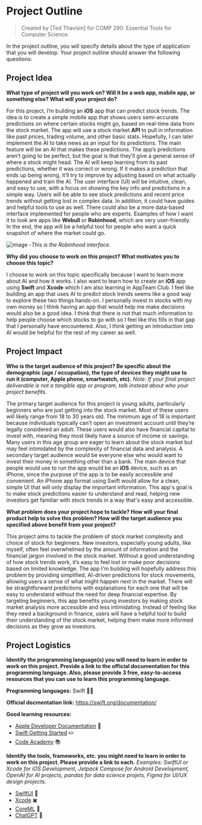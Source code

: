 # Project Outline
> Created by [Ted Thavisin] for COMP 290: Essential Tools for Computer Science.

In the project outline, you will specify details about the type of application that you will develop. Your project outline should answer the following questions:

## Project Idea

**What type of project will you work on? Will it be a web app, mobile app, or something else?  What will your project do?**

For this project, I’m building an **iOS** app that can predict stock trends. The idea is to create a simple mobile app that shows users semi-accurate predictions on where certain stocks might go, based on real-time data from the stock market. The app will use a stock market **API** to pull in information like past prices, trading volume, and other basic stats. Hopefully, I can later implement the AI to take news as an input for its predictions.
The main feature will be an AI that makes these predictions. The app’s predictions aren’t going to be perfect, but the goal is that they’ll give a general sense of where a stock might head. The AI will keep learning from its past predictions, whether it was correct or wrong. If it makes a prediction that ends up being wrong, it’ll try to improve by adjusting based on what actually happened and train the AI.
The user interface (UI) will be intuitive, clean, and easy to use, with a focus on showing the key info and predictions in a simple way. Users will be able to see stock predictions and recent price trends without getting lost in complex data. In addition, it could have guides and helpful tools to use as well. There could also be a more data-based interface implemented for people who are experts. Examples of how I want it to look are apps like **Webull** or **Robinhood**, which are very user-friendly. In the end, the app will be a helpful tool for people who want a quick snapshot of where the market could go.


![image](https://github.com/user-attachments/assets/5adee991-1418-4b69-b408-902733384b01)
 -*This is the Robinhood interface.*



**Why did you choose to work on this project? What motivates you to choose this topic?**

I choose to work on this topic specifically because I want to learn more about AI and how it works. I also want to learn how to create an **iOS** app using **Swift** and **Xcode** which I am also learning in AppTeam Club. I feel like building an app that uses AI to predict stock trends seems like a good way to explore these two things hands-on. I personally invest in stocks with my own money so I think having an app that would help me make decisions would also be a good idea. I think that there is not that much information to help people choose which stocks to go with so I feel like this fills in that gap that I personally have encountered. Also, I think getting an introduction into AI would be helpful for the rest of my career as well. 



## Project Impact

**Who is the target audience of this project? Be specific about the demographic (age / occupation), the type of devices they might use to run it (computer, Apple phone, smartwatch, etc).**
*Note: If your final project deliverable is not a tangible app or program, talk instead about who your project benefits.*

The primary target audience for this project is young adults, particularly beginners who are just getting into the stock market. Most of these users will likely range from 18 to 30 years old. The minimum age of 18 is important because individuals typically can't open an investment account until they’re legally considered an adult. These users would also have financial capital to invest with, meaning they most likely have a source of income or savings. Many users in this age group are eager to learn about the stock market but may feel intimidated by the complexity of financial data and analysis. A secondary target audience would be everyone else who would want to invest their money in something other than a bank. The main device that people would use to run the app would be an **iOS** device, such as an iPhone, since the purpose of the app is to be easily accessible and convenient. An iPhone app format using Swift would allow for a clean, simple UI that will only display the important information. This app's goal is to make stock predictions easier to understand and read, helping new investors get familiar with stock trends in a way that's easy and accessible. 



**What problem does your project hope to tackle? How will your final product help to solve this problem? How will the target audience you specified above benefit from your project?**

This project aims to tackle the problem of stock market complexity and choice of stock for beginners. New investors, especially young adults, like myself, often feel overwhelmed by the amount of information and the financial jargon involved in the stock market. Without a good understanding of how stock trends work, it’s easy to feel lost or make poor decisions based on limited knowledge. The app I'm building will hopefully address this problem by providing simplified, AI-driven predictions for stock movements, allowing users a sense of what might happen next in the market. There will be straightforward predictions with explanations for each one that will be easy to understand without the need for deep financial expertise. By targeting beginners, this app benefits young investors by making stock market analysis more accessible and less intimidating. Instead of feeling like they need a background in finance, users will have a helpful tool to build their understanding of the stock market, helping them make more informed decisions as they grow as investors.



## Project Logistics

**Identify the programming language(s) you will need to learn in order to work on this project. Provide a link to the official documentation for this programming language. Also, please provide 3 free, easy-to-access resources that you can use to learn this programming language.**

**Programming languages:** Swift :running_man:

**Official docmentation link:** https://swift.org/documentation/

**Good learning resources:**
- [Apple Developer Documentation](https://developer.apple.com/documentation/swift/) :apple:
- [Swift Getting Started](https://swift.org/getting-started/) :pencil2:
- [Code Academy](https://www.codecademy.com/learn/learn-swift) :books:


**Identify the tools, frameworks, etc. you might need to learn in order to work on this project. Please provide a link to each.**
*Examples: SwiftUI or Xcode for iOS Development, Jetpack Compose for Android Development, OpenAI for AI projects, pandas for data science projets, Figma for UI/UX design projects.*

- [SwiftUI](https://developer.apple.com/documentation/swiftui/) :runner:
- [Xcode](https://developer.apple.com/xcode/) :heavy_multiplication_x:
- [CoreML](https://developer.apple.com/documentation/coreml/) :battery:
- [ChatGPT](https://github.com/alfianlosari/ChatGPTSwift) :thought_balloon:

